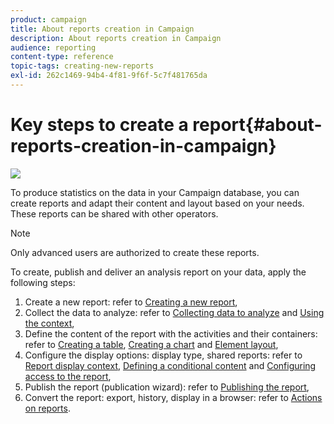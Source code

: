 ```yaml
---
product: campaign
title: About reports creation in Campaign
description: About reports creation in Campaign
audience: reporting
content-type: reference
topic-tags: creating-new-reports
exl-id: 262c1469-94b4-4f81-9f6f-5c7f481765da
---
```

# Key steps to create a report{#about-reports-creation-in-campaign}

![](assets/do-not-localize/common.svg)

To produce statistics on the data in your Campaign database, you can create reports and adapt their content and layout based on your needs. These reports can be shared with other operators.

>[!NOTE]
>
>Only advanced users are authorized to create these reports.

To create, publish and deliver an analysis report on your data, apply the following steps:

1. Create a new report: refer to [Creating a new report](../../reporting/using/creating-a-new-report.md),
1. Collect the data to analyze: refer to [Collecting data to analyze](../../reporting/using/collecting-data-to-analyze.md) and [Using the context](../../reporting/using/using-the-context.md),
1. Define the content of the report with the activities and their containers: refer to [Creating a table](../../reporting/using/creating-a-table.md), [Creating a chart](../../reporting/using/creating-a-chart.md) and [Element layout](../../reporting/using/element-layout.md),
1. Configure the display options: display type, shared reports: refer to [Report display context](../../reporting/using/configuring-access-to-the-report.md#report-display-context), [Defining a conditional content](../../reporting/using/defining-a-conditional-content.md) and [Configuring access to the report](../../reporting/using/configuring-access-to-the-report.md),
1. Publish the report (publication wizard): refer to [Publishing the report](../../reporting/using/configuring-access-to-the-report.md#publishing-the-report),
1. Convert the report: export, history, display in a browser: refer to [Actions on reports](../../reporting/using/actions-on-reports.md).
